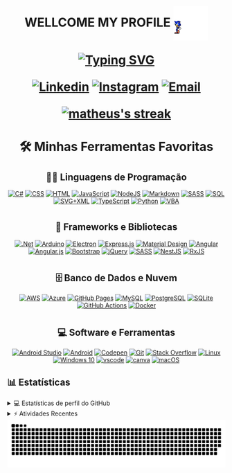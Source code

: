 <h1 align="center">
 WELLCOME MY PROFILE
  <img align="center" src="./gif/giphy.gif" style="left: 0px; top:-20%; position: sticky " width="80">

<p align="center">
<a href="https://git.io/typing-svg"><img src="https://readme-typing-svg.demolab.com?font=Fira+Code&pause=1000&color=2581A9&center=true&vCenter=true&width=435&lines=Analise+de+dados%F0%9F%91%A8%F0%9F%8F%BD%E2%80%8D%F0%9F%92%BB;Estrutura+de+dados%F0%9F%A7%AC;Bibliotecas%F0%9F%93%9A;Estudo%F0%9F%93%98;Refatoramento%F0%9F%94%A7;Criatividade%F0%9F%92%A1;Todos+em+um+user%F0%9F%91%A8%F0%9F%8F%BD%E2%80%8D%F0%9F%9A%80" alt="Typing SVG" width="600" /></a>
</p>

<p align="center">
  <a href="https://www.linkedin.com/in/matheus-barros/"><img alt="Linkedin" title="Linkedin" src="https://img.shields.io/badge/linkedin-b18ae9.svg?style=for-the-badge&logo=linkedin&logoColor=white"/></a>
  <a href="https://www.instagram.com/matheus_barros.1/"><img alt="Instagram" title="Instagram" src="https://img.shields.io/badge/Instagram-ed72b6.svg?style=for-the-badge&logo=instagram&logoColor=white"/></a>
    <a href="mailto:matheus.yuri.melo@gmail.com"><img alt="Email" title="Email" src="https://img.shields.io/badge/Email-4de874?style=for-the-badge&logo=gmail&logoColor=white"/></a>
</p>

<p align="center">
  <a href="https://github.com/DenverCoder1/github-readme-streak-stats">
    <img title="🔥 Get streak stats for your profile at git.io/streak-stats" alt="matheus's streak" src="https://github-readme-streak-stats.herokuapp.com/?user=Mathsukamura&theme=prussian&hide_border=true"/>
  </a>
  
</p>

<h1 align="center"> 🛠️ Minhas Ferramentas Favoritas </h1>

<h2 align="center">👨‍💻 Linguagens de Programação </h2>

<p align="center">
    <a href="#"><img alt="C#" src="https://img.shields.io/badge/C%23%20-%23239120.svg?logo=c-sharp&logoColor=white"></a>
    <a href="#"><img alt="CSS" src="https://img.shields.io/badge/CSS%20-%231572B6.svg?logo=css3&logoColor=white"></a>
    <a href="#"><img alt="HTML" src="https://img.shields.io/badge/HTML%20-%23E34F26.svg?logo=html5&logoColor=white"></a>
    <a href="#"><img alt="JavaScript" src="https://img.shields.io/badge/JavaScript%20-%23F7DF1E.svg?logo=javascript&logoColor=black"></a>
    <a href="#"><img alt="NodeJS" src="https://img.shields.io/badge/Node.js%20-%2343853D.svg?logo=node.js&logoColor=white"></a>
    <a href="#"><img alt="Markdown" src="https://img.shields.io/badge/Markdown-%23000000.svg?logo=markdown&logoColor=white"></a>
    <a href="#"><img alt="SASS" src="https://img.shields.io/badge/Sass%20-hotpink.svg?logo=SASS&logoColor=white"></a>
    <a href="#"><img alt="SQL" src="https://img.shields.io/badge/SQL%20-%23025E8C.svg?logo=amazon-dynamodb&logoColor=white"></a>
    <a href="#"><img alt="SVG+XML" src="https://img.shields.io/badge/SVG%2BXML%20-%23e0982c.svg?logo=svg&logoColor=white"></a>
    <a href="#"><img alt="TypeScript" src="https://img.shields.io/badge/TypeScript%20-%23007ACC.svg?logo=typescript&logoColor=white"></a>
    <a href="#"><img alt="Python" src="https://img.shields.io/badge/Python-14354C?logo=python&logoColor=white"></a>
    <a href="#"><img alt="VBA" src="https://img.shields.io/badge/-%F0%9F%8E%B2VBA-brightgreen"></a>
  
</p>
<h1>
<h2 align="center">🧰 Frameworks e Bibliotecas</h2>

<p align="center">
    <a href="#"><img alt=".Net" src="https://img.shields.io/badge/.NET-5C2D91?logo=.net&logoColor=white"/></a>
    <a href="#"><img alt="Arduino" src="https://img.shields.io/badge/-Arduino-00979D?logo=Arduino&logoColor=white"></a>
    <a href="#"><img alt="Electron" src="https://img.shields.io/badge/Electron%20-%2320232e.svg?logo=electron&logoColor=white"></a>
    <a href="#"><img alt="Express.js" src="https://img.shields.io/badge/Express.js%20-%23404d59.svg?logo=express&logoColor=white"></a>
    <a href="#"><img alt="Material Design" src="https://img.shields.io/badge/Material%20Design%20-%230081CB.svg?logo=material-design&logoColor=white"></a>
    <a href="#"><img alt="Angular" src="https://img.shields.io/badge/angular-%23DD0031.svg?logo=angular&logoColor=white"></a>
    <a href="#"><img alt="Angular.js" src="https://img.shields.io/badge/angular.js-%23E23237.svg?logo=angularjs&logoColor=white"></a>
    <a href="#"><img alt="Bootstrap" src="https://img.shields.io/badge/bootstrap-%23563D7C.svg?logo=bootstrap&logoColor=white"/></a>
    <a href="#"><img alt="jQuery" src="https://img.shields.io/badge/jquery-%230769AD.svg?logo=jquery&logoColor=white"/></a>
    <a href="#"><img alt="SASS" src="https://img.shields.io/badge/SASS-hotpink.svg?logo=SASS&logoColor=white"/></a>
    <a href="#"><img alt="NestJS" src="https://img.shields.io/badge/nestjs-%23E0234E.svg?logo=nestjs&logoColor=white" /></a>
    <a href="#"><img alt="RxJS" src="https://img.shields.io/badge/rxjs-%23B7178C.svg?logo=reactivex&logoColor=white" /></a>
<h1>
<h2 align="center">🗄️ Banco de Dados e Nuvem</h2>

<p align="center">
    <a href="#"><img alt="AWS" src="https://img.shields.io/badge/AWS-%23FF9900.svg?logo=amazon-aws&logoColor=white"/></a>
    <a href="#"><img alt="Azure" src="https://img.shields.io/badge/azure-%230072C6.svg?logo=microsoftazure&logoColor=white"/></a>  
    <a href="#"><img alt="GitHub Pages" src="https://img.shields.io/badge/GitHub%20Pages-%23327FC7.svg?logo=github&logoColor=white"></a>
    <a href="#"><img alt="MySQL" src="https://img.shields.io/badge/MySQL-%2300f.svg?logo=mysql&logoColor=white"></a>
    <a href="#"><img alt="PostgreSQL" src ="https://img.shields.io/badge/PostgreSQL-%23316192.svg?logo=postgresql&logoColor=white"></a>
    <a href="#"><img alt="SQLite" src ="https://img.shields.io/badge/SQLite-%2307405e.svg?logo=sqlite&logoColor=white"></a>
    <a href="#"><img alt="GitHub Actions" src="https://img.shields.io/badge/GitHub%20Actions%20-%232671E5.svg?logo=github%20actions&logoColor=white"></a>
    <a href="#"><img alt="Docker" src="https://img.shields.io/badge/docker-%230db7ed.svg?logo=docker&logoColor=white"/></a>
</p>
<h1>
<h2 align="center">💻 Software e Ferramentas</h2>

<p align="center">
    <a href="#"><img alt="Android Studio" src="https://img.shields.io/badge/Android%20Studio-008678.svg?logo=android-studio&logoColor=white"></a>
    <a href="#"><img alt="Android" src="https://img.shields.io/badge/Android-3DDC84?logo=android&logoColor=white"></a>
    <a href="#"><img alt="Codepen" src="https://img.shields.io/badge/Codepen-000000.svg?logo=codepen&logoColor=white"></a>
    <a href="#"><img alt="Git" src="https://img.shields.io/badge/Git%20-%23F05033.svg?logo=git&logoColor=white"></a>
    <a href="#"><img alt="Stack Overflow" src="https://img.shields.io/badge/-Stack%20Overflow-FE7A16?logo=stack-overflow&logoColor=white"></a>    
    <a href="#"><img alt="Linux" src="https://img.shields.io/badge/Linux-FCC624?logo=linux&logoColor=black"></a>
    <a href="#"><img alt="Windows 10" src="https://img.shields.io/badge/Windows-0078D6?logo=windows&logoColor=white" /></a>
    <a href="#"><img alt="vscode" src="https://img.shields.io/badge/Visual%20Studio%20Code-0078d7.svg?logo=visual-studio-code&logoColor=white"></a>
    <a href="#"><img alt="canva" src="https://img.shields.io/badge/-canva-white"></a>
    <a href="#"><img alt="macOS" src="https://img.shields.io/badge/-%F0%9F%8D%8FmacOS-blue"></a>
</p>

## 📊 Estatísticas

<!-- https://github.com/anuraghazra/github-readme-stats -->
<details> 
  <summary>💻 Estatísticas de perfil do GitHub</summary>

</details>
<details> 
  <summary>⚡ Atividades Recentes</summary>
  <br/>

</details>
<div align="center">
<a href="#">
<img alt="snake" src="https://github.com/mathsukamura/Profile/blob/main/snake.svg"></a>
</div>
